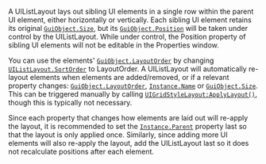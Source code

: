 A UIListLayout lays out sibling UI elements in a single row within the parent
UI element, either horizontally or vertically. Each sibling UI element retains
its original [`GuiObject.Size`](https://create.roblox.com/docs/reference/engine/classes/GuiObject#Size), but its [`GuiObject.Position`](https://create.roblox.com/docs/reference/engine/classes/GuiObject#Position) will
be taken under control by the UIListLayout. While under control, the Position
property of sibling UI elements will not be editable in the Properties window.

You can use the elements' [`GuiObject.LayoutOrder`](https://create.roblox.com/docs/reference/engine/classes/GuiObject#LayoutOrder) by changing
[`UIListLayout.SortOrder`](https://create.roblox.com/docs/reference/engine/classes/UIListLayout#SortOrder) to LayoutOrder. A UIListLayout will
automatically re-layout elements when elements are added/removed, or if a
relevant property changes: [`GuiObject.LayoutOrder`](https://create.roblox.com/docs/reference/engine/classes/GuiObject#LayoutOrder),
[`Instance.Name`](https://create.roblox.com/docs/reference/engine/classes/Instance#Name) or [`GuiObject.Size`](https://create.roblox.com/docs/reference/engine/classes/GuiObject#Size). This can be triggered
manually by calling [`UIGridStyleLayout:ApplyLayout()`](https://create.roblox.com/docs/reference/engine/classes/UIGridStyleLayout#ApplyLayout), though this is
typically not necessary.

Since each property that changes how elements are laid out will re-apply the
layout, it is recommended to set the [`Instance.Parent`](https://create.roblox.com/docs/reference/engine/classes/Instance#Parent) property last so
that the layout is only applied once. Similarly, since adding more UI elements
will also re-apply the layout, add the UIListLayout last so it does not
recalculate positions after each element.